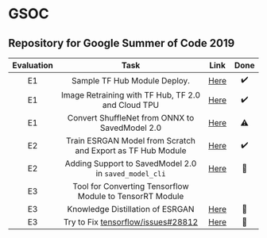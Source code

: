 # GSOC
Repository for Google Summer of Code 2019
---------------------------------------------

|Evaluation|Task|Link|Done|
|:-:|:-:|:-:|:-:|
|E1|Sample TF Hub Module Deploy.|[Here](E1_TFHub_Sample_Deploy)| :heavy_check_mark: |
|E1|Image Retraining with TF Hub, TF 2.0 and Cloud TPU|[Here](E1_TPU_Samples)|  :heavy_check_mark: |
|E1|Convert ShuffleNet from ONNX to SavedModel 2.0|[Here](E1_ShuffleNet)| :warning: |
|E2|Train ESRGAN Model from Scratch and Export as TF Hub Module|[Here](E2_ESRGAN)|:heavy_check_mark:|
|E2|Adding Support to SavedModel 2.0 in `saved_model_cli`|[Here](https://github.com/tensorflow/tensorflow/pull/30752)|:construction:|
|E3|Tool for Converting Tensorflow Module to TensorRT Module|||
|E3|Knowledge Distillation of ESRGAN|[Here](E3_Distill_ESRGAN)|:construction:|
|E3|Try to Fix [tensorflow/issues#28812](https://github.com/tensorflow/tensorflow/issues/28812)|[Here](https://github.com/tensorflow/tensorflow/pull/30752)|:construction:|
